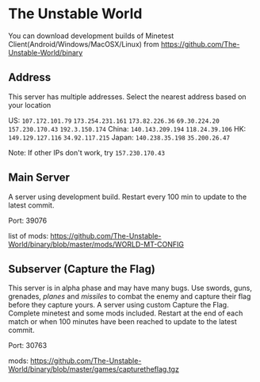 # The Unstable World

You can download development builds of Minetest Client(Android/Windows/MacOSX/Linux) from https://github.com/The-Unstable-World/binary

## Address

This server has multiple addresses. Select the nearest address based on your location

US: `107.172.101.79` `173.254.231.161` `173.82.226.36` `69.30.224.20` `157.230.170.43` `192.3.150.174`
China: `140.143.209.194` `118.24.39.106`
HK: `149.129.127.116` `34.92.117.215`
Japan: `140.238.35.198` `35.200.26.47`

Note: If other IPs don't work, try `157.230.170.43`

## Main Server

A server using development build. Restart every 100 min to update to the latest commit.

Port: 39076

list of mods: https://github.com/The-Unstable-World/binary/blob/master/mods/WORLD-MT-CONFIG


## Subserver (Capture the Flag)

This server is in alpha phase and may have many bugs. Use swords, guns, grenades, *planes* and *missiles* to combat the enemy and capture their flag before they capture yours. A server using custom Capture the Flag. Complete minetest and some mods included. Restart at the end of each match or when 100 minutes have been reached to update to the latest commit.

Port: 30763

mods: https://github.com/The-Unstable-World/binary/blob/master/games/capturetheflag.tgz
